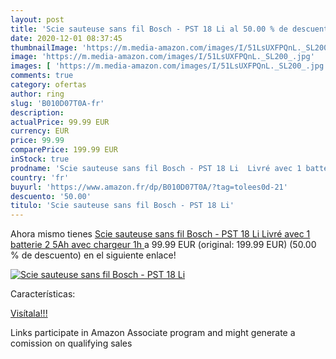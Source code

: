 ```yaml
---
layout: post
title: 'Scie sauteuse sans fil Bosch - PST 18 Li al 50.00 % de descuento'
date: 2020-12-01 08:37:45
thumbnailImage: 'https://m.media-amazon.com/images/I/51LsUXFPQnL._SL200_.jpg'
image: 'https://m.media-amazon.com/images/I/51LsUXFPQnL._SL200_.jpg'
images: [ 'https://m.media-amazon.com/images/I/51LsUXFPQnL._SL200_.jpg' ]
comments: true
category: ofertas
author: ring
slug: 'B010D07T0A-fr'
description:
actualPrice: 99.99 EUR
currency: EUR
price: 99.99
comparePrice: 199.99 EUR
inStock: true
prodname: 'Scie sauteuse sans fil Bosch - PST 18 Li  Livré avec 1 batterie 2 5Ah avec chargeur 1h '
country: 'fr'
buyurl: 'https://www.amazon.fr/dp/B010D07T0A/?tag=tolees0d-21'
descuento: '50.00'
titulo: 'Scie sauteuse sans fil Bosch - PST 18 Li'
---
```


Ahora mismo tienes [Scie sauteuse sans fil Bosch - PST 18 Li  Livré avec 1 batterie 2 5Ah avec chargeur 1h ](https://www.amazon.fr/dp/B010D07T0A/?tag=tolees0d-21) a 99.99 EUR (original: 199.99 EUR) (50.00 %  de descuento) en el siguiente enlace!

[![Scie sauteuse sans fil Bosch - PST 18 Li](https://m.media-amazon.com/images/I/51LsUXFPQnL._SL200_.jpg)](https://www.amazon.fr/dp/B010D07T0A/?tag=tolees0d-21)

Características:


[Visítala!!!](https://www.amazon.fr/dp/B010D07T0A/?tag=tolees0d-21)

Links participate in Amazon Associate program and might generate a comission on qualifying sales
